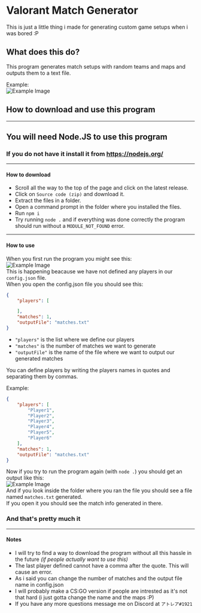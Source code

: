 # Valorant Match Generator
This is just a little thing i made for generating custom game setups when i was bored :P

## What does this do?
This program generates match setups with random teams and maps and outputs them to a text file.

Example:  
![Example Image](https://i.imgur.com/pnjj8S4.png)  

## How to download and use this program
---
## **You will need Node.JS to use this program**  
### **If you do not have it install it from https://nodejs.org/** 
---
#### How to download
- Scroll all the way to the top of the page and click on the latest release.
- Click on `Source code (zip)` and download it.
- Extract the files in a folder.
- Open a command prompt in the folder where you installed the files.
- Run `npm i`
- Try running `node .` and if everything was done correctly the program should run without a `MODULE_NOT_FOUND` error.
---
#### How to use
When you first run the program you might see this:  
![Example Image](https://i.imgur.com/LxQaR14.png)  
This is happening beacause we have not defined any players in our `config.json` file.  
When you open the config.json file you should see this:
```JSON
{
    "players": [

    ],
    "matches": 1,
    "outputFile": "matches.txt"
}
```
- `"players"` is the list where we define our players
- `"matches"` is the number of matches we want to generate
- `"outputFile"` is the name of the file where we want to output our generated matches

You can define players by writing the players names in quotes and separating them by commas.  

Example:
```JSON
{
    "players": [
        "Player1",
        "Player2",
        "Player3",
        "Player4",
        "Player5",
        "Player6"
    ],
    "matches": 1,
    "outputFile": "matches.txt"
}
```

Now if you try to run the program again (with `node .`) you should get an output like this:  
![Example Image](https://i.imgur.com/RVMDN88.png)  
And if you look inside the folder where you ran the file you should see a file named `matches.txt` generated.  
If you open it you should see the match info generated in there.

### And that's pretty much it
---
#### Notes
- I will try to find a way to download the program without all this hassle in the future *(if people actually want to use this)*  
- The last player defined cannot have a comma after the quote. This will cause an error.  
- As i said you can change the number of matches and the output file name in config.json  
- I will probably make a CS:GO version if people are intrested as it's not that hard (i just gotta change the name and the maps :P)  
- If you have any more questions message me on Discord at `アトレア#1921`
